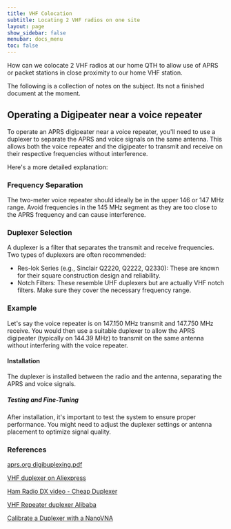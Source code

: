 ```yaml
---
title: VHF Colocation
subtitle: Locating 2 VHF radios on one site
layout: page
show_sidebar: false
menubar: docs_menu
toc: false
---
```


How can we colocate 2 VHF radios at our home QTH to allow use of APRS or packet stations in
close proximity to our home VHF station.

The following is a collection of notes on the subject. Its not a finished document at the moment.

## Operating a Digipeater near a voice repeater

To operate an APRS digipeater near a voice repeater, you'll need to use a duplexer to separate the APRS and
voice signals on the same antenna. This allows both the voice repeater and the digipeater to transmit
and receive on their respective frequencies without interference.

Here's a more detailed explanation:

### Frequency Separation

The two-meter voice repeater should ideally be in the upper 146 or 147 MHz range. Avoid frequencies in
the 145 MHz segment as they are too close to the APRS frequency and can cause interference.

### Duplexer Selection

A duplexer is a filter that separates the transmit and receive frequencies. Two types of duplexers are often recommended:

- Res-lok Series (e.g., Sinclair Q2220, Q2222, Q2330): These are known for their square construction design and reliability.
- Notch Filters: These resemble UHF duplexers but are actually VHF notch filters. Make sure they cover the necessary frequency range.

### Example

Let's say the voice repeater is on 147.150 MHz transmit and 147.750 MHz receive. You would then use a suitable
duplexer to allow the APRS digipeater (typically on 144.39 MHz) to transmit on the same antenna without interfering with
the voice repeater.

#### Installation

The duplexer is installed between the radio and the antenna, separating the APRS and voice signals.

##### Testing and Fine-Tuning

After installation, it's important to test the system to ensure proper performance. You might need to adjust the duplexer settings or antenna placement to optimize signal quality.

### References

[aprs.org digibuplexing.pdf](https://www.aprs.org/txt/digiduplexing.pdf)

[VHF duplexer on Aliexpress](https://www.aliexpress.com/item/1005005284394150.html)

[Ham Radio DX video - Cheap Duplexer](https://www.youtube.com/watch?v=I_Trk9OKG38&t=797s)

[VHF Repeater duplexer Alibaba](https://www.alibaba.com/product-detail/136-174MHz-VHF-0-6MHz-Duplexer_1600083924879.html?spm=a2700.shop_plgr.41413.35.30e37121rBZMJx)

[Calibrate a Duplexer with a NanoVNA](https://www.youtube.com/watch?v=TbEK4v_3Xuo)

